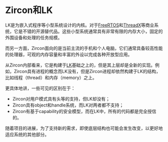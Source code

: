 # Zircon和LK

LK是为嵌入式程序等小型系统设计的内核。对于[FreeRTOS](http://www.freertos.org/)和[ThreadX](http://rtos.com/products/threadx/)等商业系统，它是不错的开源替代品。这些小型系统通常具有非常有限的内存大小，固定的外围设备和处理的任务规模。

而另一方面，Zircon面向的是当前主流的手机和个人电脑，它们通常具备较高性能的处理器，可观的内存容量和丰富的外设以完成各种开放型应用。

从Zircon内部看来，它是构建于[LK](https://github.com/littlekernel/lk)基础之上的，但是其上层却是全新的实现。例如，Zircon具有进程的概念而LK没有，但是Zircon进程却依然构建于LK的结构，比如线程（thread）和内存（memory）之上。

更具体地讲，一些可见的区别在于：

+ Zircon对用户模式具有头等的支持，但LK却没有；
+ Zircon具有object和handle系统，而LK对两者都不支持；
+ Zircon有基于capability的安全模型，而在LK中，所有的代码都是完全授信的。

随着项目的进展，为了支持新的需求，即使底层结构也可能会发生改变，以更好地适应系统的其他部分。
